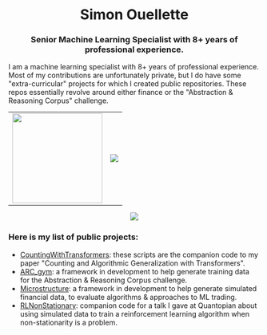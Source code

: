 
<h1 align="center">Simon Ouellette</h1>

</p>

<h3 align="center">Senior Machine Learning Specialist with 8+ years of professional experience.</h3>

I am a machine learning specialist with 8+ years of professional experience. Most of my contributions are unfortunately private, but I do have some "extra-curricular" projects for which I created public repositories. These repos essentially revolve around either finance or the "Abstraction & Reasoning Corpus" challenge.

<div align="center">  
<table style="margin: 0 auto; border-style: none; width:100%">
  <tr>
    <td><img height="180em" src="https://github-readme-streak-stats.herokuapp.com/?user=SimonOuellette35&hide_border=true"></td>
       <td><img src="https://github-readme-stats-two-nu-79.vercel.app/api/top-langs/?username=SimonOuellette35&layout=compact&theme=light&hide=jupyter%20notebook"></td>
  </tr> 
</table>
</div>

<p align="center">
<img src="https://github-readme-stats-two-nu-79.vercel.app/api?username=SimonOuellette35&show_icons=true&bg_color=00000002">
</p>

### Here is my list of public projects:
* [CountingWithTransformers](https://github.com/SimonOuellette35/CountingWithTransformers): these scripts are the companion code to my paper "Counting and Algorithmic Generalization with Transformers".
* [ARC_gym](https://github.com/SimonOuellette35/ARC_gym): a framework in development to help generate training data for the Abstraction & Reasoning Corpus challenge.
* [Microstructure](https://github.com/SimonOuellette35/Microstructure): a framework in development to help generate simulated financial data, to evaluate algorithms & approaches to ML trading.
* [RLNonStationary](https://github.com/SimonOuellette35/RLNonStationary): companion code for a talk I gave at Quantopian about using simulated data to train a reinforcement learning algorithm when non-stationarity is a problem.
